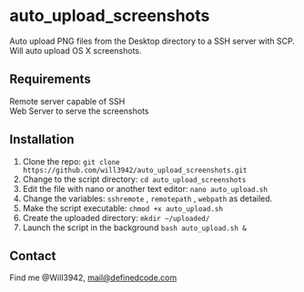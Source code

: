 auto_upload_screenshots
========================

Auto upload PNG files from the Desktop directory to a SSH server with SCP. Will auto upload OS X screenshots.

Requirements
--------

Remote server capable of SSH  
Web Server to serve the screenshots  

Installation
--------

1.  Clone the repo: ``` git clone https://github.com/will3942/auto_upload_screenshots.git ```
2.  Change to the script directory: ``` cd auto_upload_screenshots ```
3.  Edit the file with nano or another text editor: ``` nano auto_upload.sh ```
4.  Change the variables: ``` sshremote ``` , ``` remotepath ``` , ``` webpath ``` as detailed.
5.  Make the script executable: ``` chmod +x auto_upload.sh ```
6.  Create the uploaded directory: ``` mkdir ~/uploaded/ ```
7.  Launch the script in the background ``` bash auto_upload.sh & ```

Contact
--------

Find me @Will3942, mail@definedcode.com
